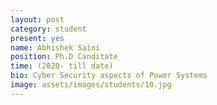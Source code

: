 ```yaml
---
layout: post
category: student
present: yes
name: Abhishek Saini
position: Ph.D Canditate
time: (2020- till date)
bio: Cyber Security aspects of Power Systems
image: assets/images/students/10.jpg
---
```

